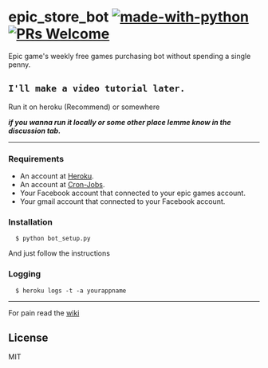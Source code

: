 # epic_store_bot [![made-with-python](https://img.shields.io/badge/Made%20with-Python-1f425f.svg)](https://www.python.org/) [![PRs Welcome](https://img.shields.io/badge/PRs-welcome-brightgreen.svg?style=flat-square)](http://makeapullrequest.com) 
Epic game's weekly free games purchasing bot without spending a single penny.

`I'll make a video tutorial later.`
------------------------------------
Run it on heroku (Recommend) or somewhere

**_if you wanna run it locally or some other place lemme know in the discussion tab._**

***

 ### Requirements

*  An account at [Heroku](https://signup.heroku.com/signup/dc).
*  An account at [Cron-Jobs](https://cron-job.org/en/signup/).
*  Your Facebook account that connected to your epic games account.
*  Your gmail account that connected to your Facebook account.
	
 ### Installation 
```
  $ python bot_setup.py
```
And just follow the instructions

 ### Logging
```
  $ heroku logs -t -a yourappname
```

***

For pain read the [wiki](https://github.com/5H4D0W-C0D3R/epic_store_bot/wiki)

License
----

MIT
